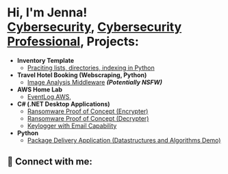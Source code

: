 <h1>Hi, I'm Jenna! <br/><a href="https://github.com/jennafrank"> Cybersecurity</a>, <a href="https://www.linkedin.com/in/jenna-frank-4352b12b0/">Cybersecurity Professional</a>, <a 

<h2>Projects:</h2>

- <b>Inventory Template </b>
  - [Praciting lists, directories, indexing in Python ](https://github.com/joshmadakor1/Algorithms-Practice)
- <b>Travel Hotel Booking (Webscraping, Python)</b>
  - [Image Analysis Middleware](https://github.com/joshmadakor1/4chan-Image-Analysis-Middleware-C964) <b><i>(Potentially NSFW)</b></i>
- <b>AWS Home Lab</b>
  - [ EventLog,AWS, ](https://github.com/joshmadakor1/Sentinel-Lab)
- <b>C# (.NET Desktop Applications)</b>
  - [Ransomware Proof of Concept (Encrypter)](https://github.com/joshmadakor1/EncrypterPOC)
  - [Ransomware Proof of Concept (Decrypter)](https://github.com/joshmadakor1/DecrypterPOC)
  - [Keylogger with Email Capability](https://github.com/joshmadakor1/Key-Logger-With-Email)
- <b>Python</b>
  - [Package Delivery Application (Datastructures and Algorithms Demo)](https://github.com/joshmadakor1/Package-Delivery-Pathfinding-Algorithm)

<h2> 🤳 Connect with me:</h2>

[website]: https://www.JennaFrank.co
[instagram]: https://www.instagram.com/jennacfrank/
[linkedin]: https://linkedin.com/in/jenna-frank-4352b12b0

<!--
**joshmadakor1/joshmadakor1** is a ✨ _special_ ✨ repository because its `README.md` (this file) appears on your GitHub profile.

Here are some ideas to get you started:

- 🔭 I’m currently working on ...
- 🌱 I’m currently learning ...
- 👯 I’m looking to collaborate on ...
- 🤔 I’m looking for help with ...
- 💬 Ask me about ...
- 📫 How to reach me: ...
- 😄 Pronouns: ...
- ⚡ Fun fact: ...
-->
